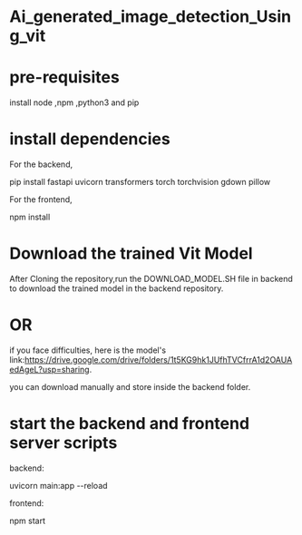 # Ai_generated_image_detection_Using_vit

# pre-requisites
install node ,npm ,python3 and pip


# install dependencies

For the backend,

pip install fastapi uvicorn transformers torch torchvision gdown pillow

For the frontend,

npm install 


# Download the trained Vit Model

After Cloning the repository,run the DOWNLOAD_MODEL.SH file in backend to download the trained model in the backend repository.

  # OR

if you face difficulties, here is the model's link:https://drive.google.com/drive/folders/1t5KG9hk1JUfhTVCfrrA1d2OAUAedAgeL?usp=sharing.

you can download manually and store inside the backend folder.

# start the backend and frontend server scripts

backend:

uvicorn main:app --reload


frontend:

npm start
